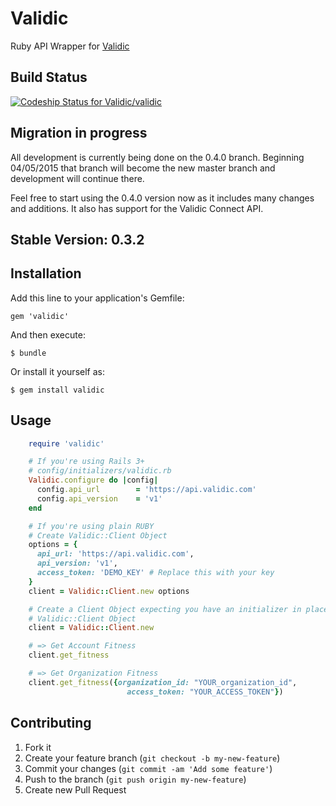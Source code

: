 # Validic

Ruby API Wrapper for [Validic](http://www.validic.com)

## Build Status
[![Codeship Status for Validic/validic](https://www.codeship.io/projects/cc4ff330-9f72-0130-3cf3-0e5a3e2104f7/status?branch=master)](https://www.codeship.io/projects/3456)

## Migration in progress
All development is currently being done on the 0.4.0 branch. Beginning
04/05/2015 that branch will become the new master branch and development will
continue there.

Feel free to start using the 0.4.0 version now as it includes many changes and
additions. It also has support for the Validic Connect API.

## Stable Version: 0.3.2

## Installation

Add this line to your application's Gemfile:

    gem 'validic'

And then execute:

    $ bundle

Or install it yourself as:

    $ gem install validic

## Usage

```ruby
    require 'validic'

    # If you're using Rails 3+
    # config/initializers/validic.rb
    Validic.configure do |config|
      config.api_url        = 'https://api.validic.com'
      config.api_version    = 'v1'
    end

    # If you're using plain RUBY
    # Create Validic::Client Object
    options = {
      api_url: 'https://api.validic.com',
      api_version: 'v1',
      access_token: 'DEMO_KEY' # Replace this with your key
    }
    client = Validic::Client.new options

    # Create a Client Object expecting you have an initializer in place
    # Validic::Client Object
    client = Validic::Client.new

    # => Get Account Fitness
    client.get_fitness

    # => Get Organization Fitness
    client.get_fitness({organization_id: "YOUR_organization_id",
                          access_token: "YOUR_ACCESS_TOKEN"})
```

## Contributing

1. Fork it
2. Create your feature branch (`git checkout -b my-new-feature`)
3. Commit your changes (`git commit -am 'Add some feature'`)
4. Push to the branch (`git push origin my-new-feature`)
5. Create new Pull Request
